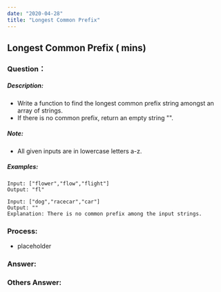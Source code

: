 ```yaml
---
date: "2020-04-28"
title: "Longest Common Prefix"
---
```


## Longest Common Prefix ( mins)

### Question：

##### Description:
* Write a function to find the longest common prefix string amongst an array of strings.
* If there is no common prefix, return an empty string "".

##### Note:
* All given inputs are in lowercase letters a-z.

##### Examples:
```
Input: ["flower","flow","flight"]
Output: "fl"

Input: ["dog","racecar","car"]
Output: ""
Explanation: There is no common prefix among the input strings.
```

### Process:
- placeholder

### Answer:

### Others Answer:
